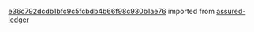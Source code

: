 [e36c792dcdb1bfc9c5fcbdb4b66f98c930b1ae76](https://github.com/insolar/assured-ledger/commit/e36c792dcdb1bfc9c5fcbdb4b66f98c930b1ae76) imported from [assured-ledger](https://github.com/insolar/assured-ledger)
